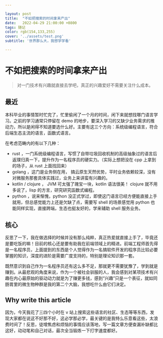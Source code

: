 ```yaml
---

layout: post
title:  "不如把搜索的时间拿来产出"
date:   2022-04-29 21:00:00 +0800
tags: 随记
color: rgb(154,133,255)
cover: '../assets/test.png'
subtitle: '世界那么大，我想学学看'

---
```


# 不如把搜索的时间拿来产出

> 对一门技术有兴趣就直接去学吧，真正的兴趣爱好不需要关注什么成本。

## 最近

本科毕业的事情暂时忙完了，忙里偷闲了一个月的时间，闲下来就想找哪门语言学习。之前的学习通常只停留在 demo 的地步，要深入学习的又缺少业务需求的推动力，所以是闲得不知道要选什么好。主要有这三个方向：系统级编程语言，符合后端生态主流的语言，函数式语言。

在考虑范畴内的有以下几种：

* rust  ，一门系统级编程语言，写惯了自带垃圾回收机制的高级抽象过的语言后返璞归真一下，提升作为一名程序员的硬实力。（实际上想把没在 cpp 上拿到的场子，从 rust 上面找回来）
* golang ，这门是业务侧在用， 搞云原生天然优势，平时业务依赖较深，没有对微服务那套具体实践过，业务上来讲蛮有兴趣的。
* kotlin / clojure ， JVM 可太强了瑰宝一块，kotlin 语法很美！ clojure 就不用多说了，lisp 的方言，研究研究函数式编程。
* python ，说来惭愧，python 没正式学过，即使这门语言已经方便能直接上手就用，但总感觉能力上还是欠缺了点，需要写 shell 的场景感觉用 python 也能同样实现，直接跨端，生态也挺友好的，学来辅助 shell 服务业务。

## 核心

反思了一下，我在做选择的时候并没有那么纯粹，真正热爱就直接上手了，毕竟还是要吃饭的嘛！目前的核心还是要有助我在前端领域上的精进。前端工程师首先得是一名程序员，上面提到的东西是个人觉得作为一名搞软件开发的程序员比较必要掌握的知识，深度的进阶是需要广度支持的，特别是理论知识那一套。

既然意识到自己作为一名程序员还有这么多不足，那就更不需要犹豫了，学到就是赚到。从最悲观的角度来说，作为一个被社会驯服的人，我会感到对某项技术有兴趣在内心最原始的驱动动力就是为了赚更多钱，感到“兴趣”只是一个表征，就如同肠胃里的微生物种群是我的第二个大脑，我想吃什么由它们决定。

## Why write this article

因为，今天我花了三四个小时在 v 站上搜索这些语言的社区、生态等等东西，发现大家都在说这不好那不好，这必学那必学，最关键的是我特么乐意看这些，太浪费时间了！反思，徒增焦虑和烦恼的事情应该落地，写一篇文章方便查漏补缺都比这好，动动笔和自己对话，最次全当锻炼一下打字速度都好。

